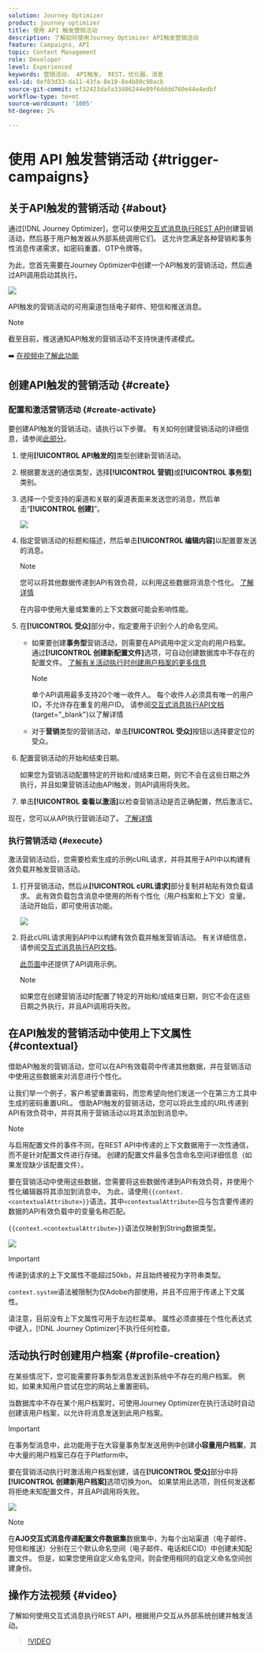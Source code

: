 ```yaml
---
solution: Journey Optimizer
product: journey optimizer
title: 使用 API 触发营销活动
description: 了解如何使用Journey Optimizer API触发营销活动
feature: Campaigns, API
topic: Content Management
role: Developer
level: Experienced
keywords: 营销活动， API触发， REST，优化器，消息
exl-id: 0ef03d33-da11-43fa-8e10-8e4b80c90acb
source-git-commit: ef32423dafa33406244e09f6dddd760e44e4edbf
workflow-type: tm+mt
source-wordcount: '1005'
ht-degree: 2%

---
```


# 使用 API 触发营销活动 {#trigger-campaigns}

## 关于API触发的营销活动 {#about}

通过[!DNL Journey Optimizer]，您可以使用[交互式消息执行REST API](https://developer.adobe.com/journey-optimizer-apis/references/messaging/#tag/execution)创建营销活动，然后基于用户触发器从外部系统调用它们。 这允许您满足各种营销和事务性消息传递需求，如密码重置、OTP令牌等。

为此，您首先需要在Journey Optimizer中创建一个API触发的营销活动，然后通过API调用启动其执行。

![](../rn/assets/do-not-localize/api-triggered.gif)

API触发的营销活动的可用渠道包括电子邮件、短信和推送消息。

>[!NOTE]
>
>截至目前，推送通知API触发的营销活动不支持快速传递模式。

➡️ [在视频中了解此功能](#video)

## 创建API触发的营销活动 {#create}

### 配置和激活营销活动 {#create-activate}

要创建API触发的营销活动，请执行以下步骤。 有关如何创建营销活动的详细信息，请参阅[此部分](create-campaign.md)。

1. 使用&#x200B;**[!UICONTROL API触发的]**&#x200B;类型创建新营销活动。

1. 根据要发送的通信类型，选择&#x200B;**[!UICONTROL 营销]**&#x200B;或&#x200B;**[!UICONTROL 事务型]**&#x200B;类别。

1. 选择一个受支持的渠道和关联的渠道表面来发送您的消息，然后单击“**[!UICONTROL 创建]**”。

   ![](assets/api-triggered-type.png)

1. 指定营销活动的标题和描述，然后单击&#x200B;**[!UICONTROL 编辑内容]**&#x200B;以配置要发送的消息。

   >[!NOTE]
   >
   >您可以将其他数据传递到API有效负荷，以利用这些数据将消息个性化。 [了解详情](#contextual)
   >
   >在内容中使用大量或繁重的上下文数据可能会影响性能。

1. 在&#x200B;**[!UICONTROL 受众]**&#x200B;部分中，指定要用于识别个人的命名空间。

   * 如果要创建&#x200B;**事务型**&#x200B;营销活动，则需要在API调用中定义定向的用户档案。 通过&#x200B;**[!UICONTROL 创建新配置文件]**&#x200B;选项，可自动创建数据库中不存在的配置文件。 [了解有关活动执行时创建用户档案的更多信息](#profile-creation)

     >[!NOTE]
     >
     >单个API调用最多支持20个唯一收件人。 每个收件人必须具有唯一的用户ID，不允许存在重复的用户ID。 请参阅[交互式消息执行API文档](https://developer.adobe.com/journey-optimizer-apis/references/messaging/#tag/execution/operation/postIMUnitaryMessageExecution){target="_blank"}以了解详情

   * 对于&#x200B;**营销**&#x200B;类型的营销活动，单击&#x200B;**[!UICONTROL 受众]**&#x200B;按钮以选择要定位的受众。

1. 配置营销活动的开始和结束日期。

   如果您为营销活动配置特定的开始和/或结束日期，则它不会在这些日期之外执行，并且如果营销活动由API触发，则API调用将失败。

1. 单击&#x200B;**[!UICONTROL 查看以激活]**&#x200B;以检查营销活动是否正确配置，然后激活它。

现在，您可以从API执行营销活动了。 [了解详情](#execute)

### 执行营销活动 {#execute}

激活营销活动后，您需要检索生成的示例cURL请求，并将其用于API中以构建有效负载并触发营销活动。

1. 打开营销活动，然后从&#x200B;**[!UICONTROL cURL请求]**&#x200B;部分复制并粘贴有效负载请求。 此有效负载包含消息中使用的所有个性化（用户档案和上下文）变量。 活动开始后，即可使用该功能。

   ![](assets/api-triggered-curl.png)

1. 将此cURL请求用到API中以构建有效负载并触发营销活动。 有关详细信息，请参阅[交互式消息执行API文档](https://developer.adobe.com/journey-optimizer-apis/references/messaging/#tag/execution)。


   [此页面](https://developer.adobe.com/journey-optimizer-apis/references/messaging-samples/)中还提供了API调用示例。

   >[!NOTE]
   >
   >如果您在创建营销活动时配置了特定的开始和/或结束日期，则它不会在这些日期之外执行，并且API调用将失败。

## 在API触发的营销活动中使用上下文属性 {#contextual}

借助API触发的营销活动，您可以在API有效载荷中传递其他数据，并在营销活动中使用这些数据来对消息进行个性化。

让我们举一个例子，客户希望重置密码，而您希望向他们发送一个在第三方工具中生成的密码重置URL。 借助API触发的营销活动，您可以将此生成的URL传递到API有效负荷中，并将其用于营销活动以将其添加到消息中。

>[!NOTE]
>
>与启用配置文件的事件不同，在REST API中传递的上下文数据用于一次性通信，而不是针对配置文件进行存储。 创建的配置文件最多包含命名空间详细信息（如果发现缺少该配置文件）。

要在营销活动中使用这些数据，您需要将这些数据传递到API有效负荷，并使用个性化编辑器将其添加到消息中。 为此，请使用`{{context.<contextualAttribute>}}`语法，其中`<contextualAttribute>`应与包含要传递的数据的API有效负载中的变量名称匹配。

`{{context.<contextualAttribute>}}`语法仅映射到String数据类型。

![](assets/api-triggered-context.png)


>[!IMPORTANT]
>
>传递到请求的上下文属性不能超过50kb，并且始终被视为字符串类型。
>
>`context.system`语法被限制为仅Adobe内部使用，并且不应用于传递上下文属性。

请注意，目前没有上下文属性可用于左边栏菜单。 属性必须直接在个性化表达式中键入，[!DNL Journey Optimizer]不执行任何检查。

## 活动执行时创建用户档案 {#profile-creation}

在某些情况下，您可能需要将事务型消息发送到系统中不存在的用户档案。 例如，如果未知用户尝试在您的网站上重置密码。

当数据库中不存在某个用户档案时，可使用Journey Optimizer在执行活动时自动创建该用户档案，以允许将消息发送到此用户档案。

>[!IMPORTANT]
>
>在事务型消息中，此功能用于在大容量事务型发送用例中创建&#x200B;**小容量用户档案**，其中大量的用户档案已存在于Platform中。

要在营销活动执行时激活用户档案创建，请在&#x200B;**[!UICONTROL 受众]**&#x200B;部分中将&#x200B;**[!UICONTROL 创建新用户档案]**&#x200B;选项切换为on。 如果禁用此选项，则任何发送都将拒绝未知配置文件，并且API调用将失败。

![](assets/api-triggered-create-profile.png)

>[!NOTE]
>
>在&#x200B;**AJO交互式消息传递配置文件数据集**&#x200B;数据集中，为每个出站渠道（电子邮件、短信和推送）分别在三个默认命名空间（电子邮件、电话和ECID）中创建未知配置文件。 但是，如果您使用自定义命名空间，则会使用相同的自定义命名空间创建身份。

## 操作方法视频 {#video}

了解如何使用交互式消息执行REST API，根据用户交互从外部系统创建并触发活动。

>[!VIDEO](https://video.tv.adobe.com/v/3425358?quality=12)
